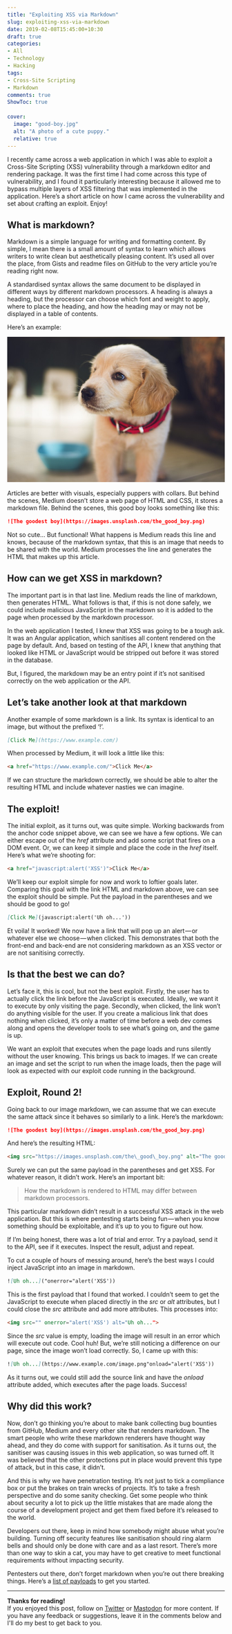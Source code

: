 ```yaml
---
title: "Exploiting XSS via Markdown"
slug: exploiting-xss-via-markdown
date: 2019-02-08T15:45:00+10:30
draft: true
categories:
- All
- Technology
- Hacking
tags:
- Cross-Site Scripting
- Markdown
comments: true
ShowToc: true

cover:
  image: "good-boy.jpg"
  alt: "A photo of a cute puppy."
  relative: true
---
```


I recently came across a web application in which I was able to exploit a Cross-Site Scripting (XSS) vulnerability through a markdown editor and rendering package. It was the first time I had come across this type of vulnerability, and I found it particularly interesting because it allowed me to bypass multiple layers of XSS filtering that was implemented in the application. Here’s a short article on how I came across the vulnerability and set about crafting an exploit. Enjoy!

## What is markdown?

Markdown is a simple language for writing and formatting content. By simple, I mean there is a small amount of syntax to learn which allows writers to write clean but aesthetically pleasing content. It’s used all over the place, from Gists and readme files on GitHub to the very article you’re reading right now.

A standardised syntax allows the same document to be displayed in different ways by different markdown processors. A heading is always a heading, but the processor can choose which font and weight to apply, where to place the heading, and how the heading may or may not be displayed in a table of contents.

Here’s an example:

![A photo of a cute puppy.](good-boy.jpg)

Articles are better with visuals, especially puppers with collars. But behind the scenes, Medium doesn’t store a web page of HTML and CSS, it stores a markdown file. Behind the scenes, this good boy looks something like this:

```md   
![The goodest boy](https://images.unsplash.com/the_good_boy.png)
```
Not so cute… But functional! What happens is Medium reads this line and knows, because of the markdown syntax, that this is an image that needs to be shared with the world. Medium processes the line and generates the HTML that makes up this article.

## How can we get XSS in markdown?

The important part is in that last line. Medium reads the line of markdown, then generates HTML. What follows is that, if this is not done safely, we could include malicious JavaScript in the markdown so it is added to the page when processed by the markdown processor.

In the web application I tested, I knew that XSS was going to be a tough ask. It was an Angular application, which sanitises all content rendered on the page by default. And, based on testing of the API, I knew that anything that looked like HTML or JavaScript would be stripped out before it was stored in the database.

But, I figured, the markdown may be an entry point if it’s not sanitised correctly on the web application or the API.

## Let’s take another look at that markdown

Another example of some markdown is a link. Its syntax is identical to an image, but without the prefixed ‘!’.

```md
[Click Me](https://www.example.com/)
```
When processed by Medium, it will look a little like this:

```html
<a href="https://www.example.com/">Click Me</a>
```
If we can structure the markdown correctly, we should be able to alter the resulting HTML and include whatever nasties we can imagine.

## The exploit!

The initial exploit, as it turns out, was quite simple. Working backwards from the anchor code snippet above, we can see we have a few options. We can either escape out of the _href_ attribute and add some script that fires on a DOM event. Or, we can keep it simple and place the code in the _href_ itself. Here’s what we’re shooting for:

```html
<a href="javascript:alert('XSS')">Click Me</a>
```

We’ll keep our exploit simple for now and work to loftier goals later. Comparing this goal with the link HTML and markdown above, we can see the exploit should be simple. Put the payload in the parentheses and we should be good to go!

```md
[Click Me](javascript:alert('Uh oh...'))
```

Et voila! It worked! We now have a link that will pop up an alert — or whatever else we choose — when clicked. This demonstrates that both the front-end and back-end are not considering markdown as an XSS vector or are not sanitising correctly.

## Is that the best we can do?

Let’s face it, this is cool, but not the best exploit. Firstly, the user has to actually click the link before the JavaScript is executed. Ideally, we want it to execute by only visiting the page. Secondly, when clicked, the link won’t do anything visible for the user. If you create a malicious link that does nothing when clicked, it’s only a matter of time before a web dev comes along and opens the developer tools to see what’s going on, and the game is up.

We want an exploit that executes when the page loads and runs silently without the user knowing. This brings us back to images. If we can create an image and set the script to run when the image loads, then the page will look as expected with our exploit code running in the background.

## Exploit, Round 2!

Going back to our image markdown, we can assume that we can execute the same attack since it behaves so similarly to a link. Here’s the markdown:

```md
![The goodest boy](https://images.unsplash.com/the_good_boy.png)
```

And here’s the resulting HTML:

```html
<img src="https://images.unsplash.com/the\_good\_boy.png" alt="The goodest boy">
```

Surely we can put the same payload in the parentheses and get XSS. For whatever reason, it didn’t work. Here’s an important bit:

> How the markdown is rendered to HTML may differ between markdown processors.

This particular markdown didn’t result in a successful XSS attack in the web application. But this is where pentesting starts being fun — when you know something should be exploitable, and it’s up to you to figure out how.

If I’m being honest, there was a lot of trial and error. Try a payload, send it to the API, see if it executes. Inspect the result, adjust and repeat.

To cut a couple of hours of messing around, here’s the best ways I could inject JavaScript into an image in markdown.

```md
![Uh oh...]("onerror="alert('XSS'))
```

This is the first payload that I found that worked. I couldn’t seem to get the JavaScript to execute when placed directly in the _src_ or _alt_ attributes, but I could close the _src_ attribute and add more attributes. This processes into:

```html
<img src="" onerror="alert('XSS') alt="Uh oh...">
```

Since the _src_ value is empty, loading the image will result in an error which will execute out code. Cool huh! But, we’re still noticing a difference on our page, since the image won’t load correctly. So, I came up with this:

```md
![Uh oh...](https://www.example.com/image.png"onload="alert('XSS'))
```

As it turns out, we could still add the source link and have the _onload_ attribute added, which executes after the page loads. Success!

## Why did this work?

Now, don’t go thinking you’re about to make bank collecting bug bounties from GitHub, Medium and every other site that renders markdown. The smart people who write these markdown renderers have thought way ahead, and they do come with support for sanitisation. As it turns out, the sanitiser was causing issues in this web application, so was turned off. It was believed that the other protections put in place would prevent this type of attack, but in this case, it didn’t.

And this is why we have penetration testing. It’s not just to tick a compliance box or put the brakes on train wrecks of projects. It’s to take a fresh perspective and do some sanity checking. Get some people who think about security a lot to pick up the little mistakes that are made along the course of a development project and get them fixed before it’s released to the world.

Developers out there, keep in mind how somebody might abuse what you’re building. Turning off security features like sanitisation should ring alarm bells and should only be done with care and as a last resort. There’s more than one way to skin a cat, you may have to get creative to meet functional requirements without impacting security.

Pentesters out there, don’t forget markdown when you’re out there breaking things. Here’s a [list of payloads](https://github.com/JakobRPennington/InformationSecurity/blob/master/Payloads/md/XSS.md) to get you started.

---

**Thanks for reading!**  
If you enjoyed this post, follow on [Twitter](https://www.twitter.com/@JakobTheDev) or [Mastodon](https://infosec.exchange/@JakobTheDev) for more content. If you have any feedback or suggestions, leave it in the comments below and I'll do my best to get back to you.

